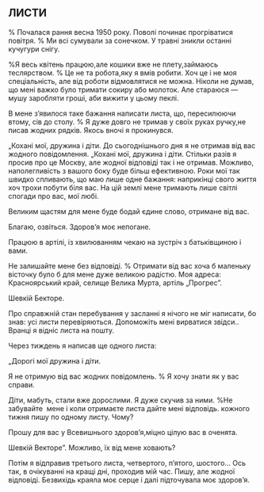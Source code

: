 ## ЛИСТИ

% Почалася рання весна 1950 року.
Поволі починає прогріватися повітря.
% Ми всі сумували за сонечком.
У травні зникли останні кучугури снігу.

%Я весь квітень працюю,але кошики вже не плету,займаюсь теслярством.
% Це не та робота,яку я вмів робити.
Хоч це і не моя спеціальність, але від роботи відмовлятися не можна.
Ніколи не думав, що мені важко було тримати сокиру або молоток.
Але стараюся — мушу заробляти гроші, аби вижити у цьому пеклі.

В мене з’явилося таке бажання написати листа, що, пересилюючи втому, сів до столу.
% Я дуже довго не тримав у своїх руках ручку,не писав жодних рядків.
Якось вночі я прокинувся.


„Кохані мої, дружина і діти.
До сьогоднішнього дня я не отримав від вас жодного повідомлення.
„Кохані мої, дружина і діти.
Стільки разів я просив про це Москву, але жодної відповіді так і не отримав.
Можливо, наполегливість з вашого боку буде більш ефективною.
Роки мої так швидко спливають, що маю лише одне бажання: наприкінці свого життя хоч трохи побути біля вас.
На цій землі мене тримають лише світлі спогади про вас, мої любі.

Великим щастям для мене буде бодай єдине слово, отримане від вас.

Благаю, озвіться.
Здоров’я моє непогане.

Працюю в артілі, із хвилюванням чекаю на зустріч з батьківщиною і вами.

Не залишайте мене без відповіді.
% Отримати від вас хоча б маленьку вісточку було б для мене дуже великою радістю.
Моя адреса: Красноярський край, селище Велика Мурта, артіль „Прогрес”.

Шевкій Бекторе.

Про справжній стан перебування у засланні я нічого не міг написати, бо знав: усі листи перевіряються.
Допоможіть мені вирватися звідси..
Вранці я відніс листа на пошту.

Через тиждень я написав ще одного листа:

„Дорогі мої дружина і діти.

Я не отримую від вас жодних повідомлень.
% Я хочу знати як у вас справи.




Діти, мабуть, стали вже дорослими. Я дуже скучив за ними.
%Не забувайте  мене і коли отримаєте листа дайте мені відповідь.
кожного тижня пишу по одному листу.
Чому?

Прошу для вас у Всевишнього здоров’я,міцно цілую вас в оченята.

Шевкій Векторе”.
Можливо, їх від мене ховають?


Потім я відправив третього листа, четвертого, п’ятого, шостого...
Ось так, в очікуванні на кращі дні, проходив мій час.
Пишу, але жодної відповіді.
Безвихідь краяла моє серце і далі підточувала моє здоров’я.